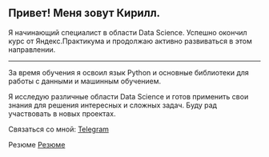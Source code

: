 Привет! Меня зовут Кирилл.
---
Я начинающий специалист в области Data Science. Успешно окончил курс от Яндекс.Практикума и продолжаю активно развиваться в этом направлении.

---

За время обучения я освоил язык Python и основные библиотеки для работы с данными и машинным обучением.

Я исследую различные области Data Science и готов применить свои знания для решения интересных и сложных задач. Буду рад участвовать в новых проектах.

Связаться со мной:
[Telegram](https://t.me/prozorovpro)

Резюме
[Резюме]([https://t.me/prozorovpro](https://hh.ru/resume/3d9968f4ff0c1bf4a50039ed1f766e72584466)https://hh.ru/resume/3d9968f4ff0c1bf4a50039ed1f766e72584466)
